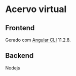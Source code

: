 # Acervo virtual
## Frontend
Gerado com [Angular CLI](https://github.com/angular/angular-cli) 11.2.8.

## Backend
Nodejs
